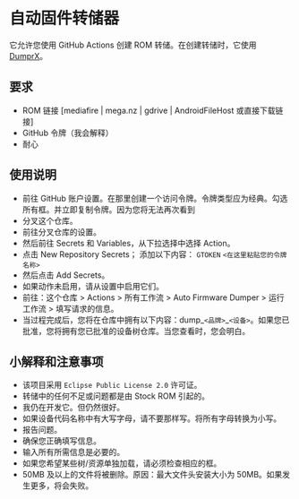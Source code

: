 # 自动固件转储器
它允许您使用 GitHub Actions 创建 ROM 转储。在创建转储时，它使用 [DumprX](https://github.com/DumprX/DumprX)。

## 要求
- ROM 链接 [mediafire | mega.nz | gdrive | AndroidFileHost 或直接下载链接]
- GitHub 令牌（我会解释）
- 耐心

## 使用说明
- 前往 GitHub 账户设置。在那里创建一个访问令牌。令牌类型应为经典。勾选所有框。并立即复制令牌。因为您将无法再次看到
- 分叉这个仓库。
- 前往分叉仓库的设置。
- 然后前往 Secrets 和 Variables，从下拉选择中选择 Action。
- 点击 New Repository Secrets；
添加以下内容：
`GTOKEN`
`<在这里粘贴您的令牌名称>`
- 然后点击 Add Secrets。
- 如果动作未启用，请从设置中启用它们。
- 前往：这个仓库 > Actions > 所有工作流 > Auto Firmware Dumper > 运行工作流 > 填写请求的信息。
- 当过程完成后，您将在仓库中拥有以下内容：dump_`<品牌>`_`<设备>`。如果您已批准，您将拥有您已批准的设备树仓库。当您查看时，您会明白。

## 小解释和注意事项
- 该项目采用 `Eclipse Public License 2.0` 许可证。
- 转储中的任何不足或问题都是由 Stock ROM 引起的。
- 我仍在开发它。但仍然很好。
- 如果设备代码名称中有大写字母，请不要那样写。将所有字母转换为小写。
- 报告问题。
- 确保您正确填写信息。
- 输入所有所需信息是必要的。
- 如果您希望某些树/资源单独加载，请必须检查相应的框。
- 50MB 及以上的文件将被删除。原因：最大文件头安装大小为 50MB。如果发生更多，将会失败。
